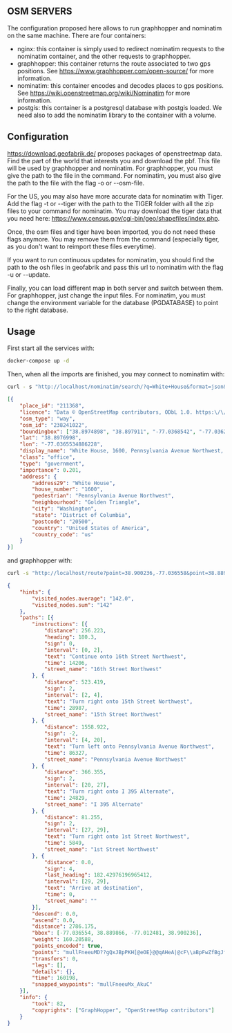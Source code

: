 OSM SERVERS
---------------------
The configuration proposed here allows to run graphhopper and nominatim on the same machine. There are four containers:
- nginx: this container is simply used to redirect nominatim requests to the nominatim container, and the other requests to graphhopper.
- graphhopper: this container returns the route associated to two gps positions. See https://www.graphhopper.com/open-source/ for more information.
- nominatim: this container encodes and decodes places to gps positions. See https://wiki.openstreetmap.org/wiki/Nominatim for more information.
- postgis: this container is a postgresql database with postgis loaded. We need also to add the nominatim library to the container with a volume.

Configuration
--------------------
https://download.geofabrik.de/ proposes packages of openstreetmap data. Find the part of the world that interests you and download the pbf. This file will be used by graphhopper and nominatim.
For graphhopper, you must give the path to the file in the command.
For nominatim, you must also give the path to the file with the flag -o or --osm-file.

For the US, you may also have more accurate data for nominatim with Tiger.
Add the flag -t or --tiger with the path to the TIGER folder with all the zip files to your command for nominatim.
You may download the tiger data that you need here: https://www.census.gov/cgi-bin/geo/shapefiles/index.php.

Once, the osm files and tiger have been imported, you do not need these flags anymore.
You may remove them from the command (especially tiger, as you don't want to reimport these files everytime).

If you want to run continuous updates for nominatim, you should find the path to the osh files in geofabrik and pass this url to nominatim with the flag -u or --update.

Finally, you can load different map in both server and switch between them.
For graphhopper, just change the input files. For nominatim, you must change the environment variable for the database (PGDATABASE) to point to the right database.

Usage
-------------------
First start all the services with:
```bash
docker-compose up -d
```

Then, when all the imports are finished, you may connect to nominatim with:
```bash
curl - s "http://localhost/nominatim/search/?q=White+House&format=json&addressdetails=1&limit=1"
```
```json
[{
    "place_id": "211368",
    "licence": "Data © OpenStreetMap contributors, ODbL 1.0. https:\/\/www.openstreetmap.org\/copyright",
    "osm_type": "way",
    "osm_id": "238241022",
    "boundingbox": ["38.8974898", "38.897911", "-77.0368542", "-77.0362526"],
    "lat": "38.8976998",
    "lon": "-77.0365534886228",
    "display_name": "White House, 1600, Pennsylvania Avenue Northwest, Golden Triangle, Washington, District of Columbia, 20500, United States of America",
    "class": "office",
    "type": "government",
    "importance": 0.201,
    "address": {
        "address29": "White House",
        "house_number": "1600",
        "pedestrian": "Pennsylvania Avenue Northwest",
        "neighbourhood": "Golden Triangle",
        "city": "Washington",
        "state": "District of Columbia",
        "postcode": "20500",
        "country": "United States of America",
        "country_code": "us"
    }
}]
```

and graphhopper with:
```bash
curl -s "http://localhost/route?point=38.900236,-77.036558&point=38.889866,-77.012499"
```
```json
{
    "hints": {
        "visited_nodes.average": "142.0",
        "visited_nodes.sum": "142"
    },
    "paths": [{
        "instructions": [{
            "distance": 256.223,
            "heading": 180.3,
            "sign": 0,
            "interval": [0, 2],
            "text": "Continue onto 16th Street Northwest",
            "time": 14206,
            "street_name": "16th Street Northwest"
        }, {
            "distance": 523.419,
            "sign": 2,
            "interval": [2, 4],
            "text": "Turn right onto 15th Street Northwest",
            "time": 28987,
            "street_name": "15th Street Northwest"
        }, {
            "distance": 1558.922,
            "sign": -2,
            "interval": [4, 20],
            "text": "Turn left onto Pennsylvania Avenue Northwest",
            "time": 86327,
            "street_name": "Pennsylvania Avenue Northwest"
        }, {
            "distance": 366.355,
            "sign": 2,
            "interval": [20, 27],
            "text": "Turn right onto I 395 Alternate",
            "time": 24829,
            "street_name": "I 395 Alternate"
        }, {
            "distance": 81.255,
            "sign": 2,
            "interval": [27, 29],
            "text": "Turn right onto 1st Street Northwest",
            "time": 5849,
            "street_name": "1st Street Northwest"
        }, {
            "distance": 0.0,
            "sign": 4,
            "last_heading": 182.42976196965412,
            "interval": [29, 29],
            "text": "Arrive at destination",
            "time": 0,
            "street_name": ""
        }],
        "descend": 0.0,
        "ascend": 0.0,
        "distance": 2786.175,
        "bbox": [-77.036554, 38.889866, -77.012481, 38.900236],
        "weight": 160.20588,
        "points_encoded": true,
        "points": "mullFneeuMD??gQxJBpPKH[@eOE}@@qAHeA|@cF\\aBpFwZfBgJfDkRPq@t@wDB[@]f@uCFg@L?L{@z@}ELaAfBuJPi@FMfBGh@@",
        "transfers": 0,
        "legs": [],
        "details": {},
        "time": 160198,
        "snapped_waypoints": "mullFneeuMx_AkuC"
    }],
    "info": {
        "took": 82,
        "copyrights": ["GraphHopper", "OpenStreetMap contributors"]
    }
}
```
